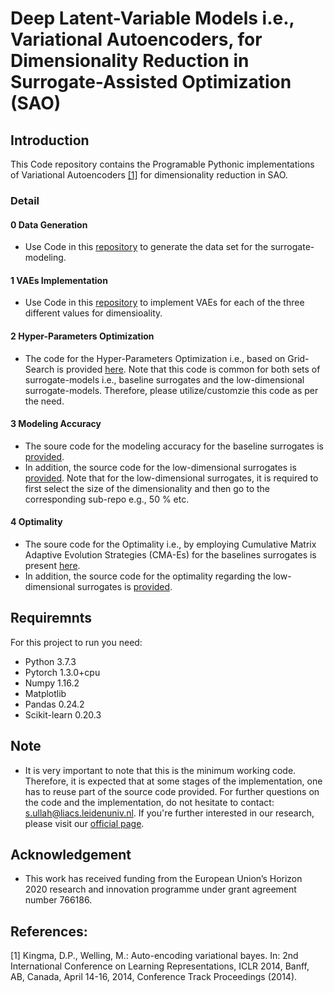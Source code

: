 
# Deep Latent-Variable Models i.e., Variational Autoencoders, for Dimensionality Reduction in Surrogate-Assisted Optimization (SAO) 

## Introduction
This Code repository contains the Programable Pythonic implementations of Variational Autoencoders [[1]](#1) for dimensionality reduction in SAO.


### Detail

#### 0 Data Generation
- Use Code in this [repository](https://github.com/SibghatUllah13/Deep-Latent_Variable_Models-for-dimensionality-reduction-in-surrogate-assisted-optimization/tree/master/Data%20Generation) to generate the data set for the surrogate-modeling. 

#### 1 VAEs Implementation

- Use Code in this [repository](https://github.com/SibghatUllah13/Deep-Latent_Variable_Models-for-dimensionality-reduction-in-surrogate-assisted-optimization/tree/master/VAES) to implement VAEs for each of the three different values for dimensioality.

#### 2 Hyper-Parameters Optimization

- The code for the Hyper-Parameters Optimization i.e., based on Grid-Search is provided [here](https://github.com/SibghatUllah13/Deep-Latent_Variable_Models-for-dimensionality-reduction-in-surrogate-assisted-optimization/tree/master/Hyper%20Parameters%20Optimization). Note that this code is common for both sets of surrogate-models i.e., baseline surrogates and the low-dimensional surrogate-models. Therefore, please utilize/customzie this code as per the need.

#### 3 Modeling Accuracy

- The soure code for the modeling accuracy for the baseline surrogates is [provided](https://github.com/SibghatUllah13/Deep-Latent_Variable_Models-for-dimensionality-reduction-in-surrogate-assisted-optimization/tree/master/Modeling%20Accuracy%20-%20Baseline%20Surrogates). 
- In addition, the source code for the low-dimensional surrogates is [provided](https://github.com/SibghatUllah13/Deep-Latent_Variable_Models-for-dimensionality-reduction-in-surrogate-assisted-optimization/tree/master/Modeling%20Accuracy%20-%20Latent%20Surrogates). Note that for the low-dimensional surrogates, it is required to first select the size of the dimensionality and then go to the corresponding sub-repo e.g., 50 % etc.

#### 4 Optimality

- The soure code for the Optimality i.e., by employing Cumulative Matrix Adaptive Evolution Strategies (CMA-Es) for the baselines surrogates is present [here](https://github.com/SibghatUllah13/Deep-Latent_Variable_Models-for-dimensionality-reduction-in-surrogate-assisted-optimization/tree/master/Original%20-%20Optimality). 
- In addition, the source code for the optimality regarding the low-dimensional surrogates is [provided](https://github.com/SibghatUllah13/Deep-Latent_Variable_Models-for-dimensionality-reduction-in-surrogate-assisted-optimization/tree/master/Latent%20-%20Optimality).


## Requiremnts
For this project to run you need:
* Python 3.7.3
* Pytorch 1.3.0+cpu
* Numpy 1.16.2
* Matplotlib
* Pandas 0.24.2
* Scikit-learn 0.20.3 

## Note

- It is very important to note that this is the minimum working code. Therefore, it is expected that at some stages of the implementation, one has to reuse part of the source code provided. For further questions on the code and the implementation, do not hesitate to contact: s.ullah@liacs.leidenuniv.nl. If you're further interested in our research, please visit our [official page](https://ecole-itn.eu/publications/).

## Acknowledgement

- This work has received funding from the European Union’s Horizon 2020 research and innovation programme under grant agreement number 766186.

## References:
<a id="1">[1]</a> 
Kingma, D.P., Welling, M.: Auto-encoding variational bayes. In: 2nd International Conference on Learning Representations, ICLR 2014, Banff, AB, Canada, April 14-16, 2014, Conference Track Proceedings (2014).

